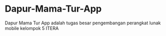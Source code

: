 # Dapur-Mama-Tur-App

Dapur Mama Tur App adalah tugas besar pengembangan perangkat lunak mobile kelompok 5 ITERA
